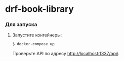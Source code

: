 # drf-book-library

### Для запуска

1. Запустите контейнеры:

    ```sh
    $ docker-compose up
    ```

    Проверьте API по адресу  [http://localhost:1337/api/](http://localhost:1337/api/).
